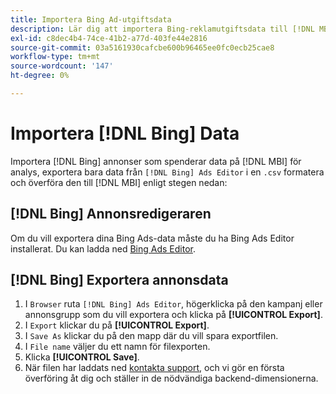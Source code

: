```yaml
---
title: Importera Bing Ad-utgiftsdata
description: Lär dig att importera Bing-reklamutgiftsdata till [!DNL MBI] för analys.
exl-id: c8dec4b4-74ce-41b2-a77d-403fe44e2816
source-git-commit: 03a5161930cafcbe600b96465ee0fc0ecb25cae8
workflow-type: tm+mt
source-wordcount: '147'
ht-degree: 0%

---
```


# Importera [!DNL Bing] Data

Importera [!DNL Bing] annonser som spenderar data på [!DNL MBI] för analys, exportera bara data från `[!DNL Bing] Ads Editor` i en `.csv` formatera och överföra den till [!DNL MBI] enligt stegen nedan:

## [!DNL Bing] Annonsredigeraren

Om du vill exportera dina Bing Ads-data måste du ha Bing Ads Editor installerat. Du kan ladda ned [Bing Ads Editor](https://advertise.bingads.microsoft.com/en-us/bingads-editor).

## [!DNL Bing] Exportera annonsdata

1. I `Browser` ruta `[!DNL Bing] Ads Editor`, högerklicka på den kampanj eller annonsgrupp som du vill exportera och klicka på **[!UICONTROL Export]**.
1. I `Export` klickar du på **[!UICONTROL Export]**.
1. I `Save As` klickar du på den mapp där du vill spara exportfilen.
1. I `File name` väljer du ett namn för filexporten.
1. Klicka **[!UICONTROL Save]**.
1. När filen har laddats ned  [kontakta support](../../../guide-overview.md), och vi gör en första överföring åt dig och ställer in de nödvändiga backend-dimensionerna.
